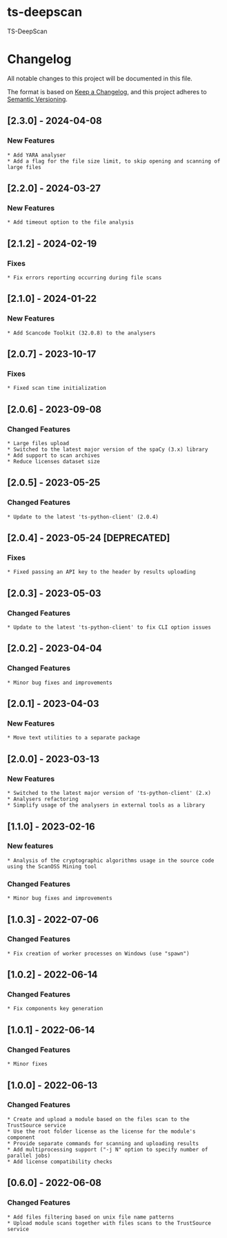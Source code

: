 # ts-deepscan
TS-DeepScan

# Changelog

All notable changes to this project will be documented in this file.

The format is based on [Keep a Changelog](https://keepachangelog.com/en/1.0.0/),
and this project adheres to [Semantic Versioning](https://semver.org/spec/v2.0.0.html).

## [2.3.0] - 2024-04-08
### New Features
    * Add YARA analyser
    * Add a flag for the file size limit, to skip opening and scanning of large files  

## [2.2.0] - 2024-03-27
### New Features
    * Add timeout option to the file analysis

## [2.1.2] - 2024-02-19
### Fixes
    * Fix errors reporting occurring during file scans  

## [2.1.0] - 2024-01-22
### New Features
    * Add Scancode Toolkit (32.0.8) to the analysers 

## [2.0.7] - 2023-10-17
### Fixes
    * Fixed scan time initialization

## [2.0.6] - 2023-09-08
### Changed Features
    * Large files upload
    * Switched to the latest major version of the spaCy (3.x) library
    * Add support to scan archives
    * Reduce licenses dataset size

## [2.0.5] - 2023-05-25
### Changed Features
    * Update to the latest 'ts-python-client' (2.0.4)

## [2.0.4] - 2023-05-24 [DEPRECATED]
### Fixes
    * Fixed passing an API key to the header by results uploading

## [2.0.3] - 2023-05-03
### Changed Features
    * Update to the latest 'ts-python-client' to fix CLI option issues 

## [2.0.2] - 2023-04-04
### Changed Features
    * Minor bug fixes and improvements

## [2.0.1] - 2023-04-03
### New Features
    * Move text utilities to a separate package  

## [2.0.0] - 2023-03-13
### New Features
    * Switched to the latest major version of 'ts-python-client' (2.x)
    * Analysers refactoring
    * Simplify usage of the analysers in external tools as a library 

## [1.1.0] - 2023-02-16
### New features 
    * Analysis of the cryptographic algorithms usage in the source code using the ScanOSS Mining tool

### Changed Features
    * Minor bug fixes and improvements

## [1.0.3] - 2022-07-06

### Changed Features
    * Fix creation of worker processes on Windows (use "spawn")

## [1.0.2] - 2022-06-14

### Changed Features
    * Fix components key generation

## [1.0.1] - 2022-06-14

### Changed Features
    * Minor fixes

## [1.0.0] - 2022-06-13

### Changed Features
    * Create and upload a module based on the files scan to the TrustSource service
    * Use the root folder license as the license for the module's component
    * Provide separate commands for scanning and uploading results 
    * Add multiprocessing support ("-j N" option to specify number of parallel jobs) 
    * Add license compatibility checks

## [0.6.0] - 2022-06-08

### Changed Features
    * Add files filtering based on unix file name patterns
    * Upload module scans together with files scans to the TrustSource service  
